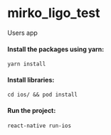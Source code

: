 # mirko_ligo_test
Users app 

#### Install the packages using yarn:
```
yarn install
```

#### Install libraries:
```
cd ios/ && pod install
```

#### Run the project:
```
react-native run-ios
```
